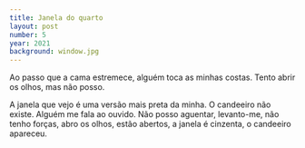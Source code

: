 ```yaml
---
title: Janela do quarto
layout: post
number: 5
year: 2021
background: window.jpg
---
```


Ao passo que a cama estremece, alguém toca as minhas costas. Tento abrir os olhos, mas não posso.

A janela que vejo é uma versão mais preta da minha. O candeeiro não existe. Alguém me fala ao ouvido. Não posso aguentar, levanto-me, não tenho forças, abro os olhos, estão abertos, a janela é cinzenta, o candeeiro apareceu.